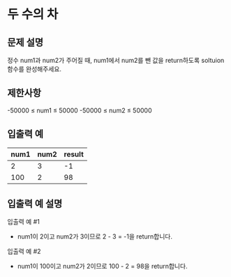 # 두 수의 차

## 문제 설명

정수 num1과 num2가 주어질 때, num1에서 num2를 뺀 값을 return하도록 soltuion 함수를 완성해주세요.

## 제한사항

-50000 ≤ num1 ≤ 50000
-50000 ≤ num2 ≤ 50000

## 입출력 예

|num1|	num2|	result|
|---|---|---|
|2|	3|	-1|
|100|	2|	98|

## 입출력 예 설명

입출력 예 #1

* num1이 2이고 num2가 3이므로 2 - 3 = -1을 return합니다.

입출력 예 #2

* num1이 100이고 num2가 2이므로 100 - 2 = 98을 return합니다.